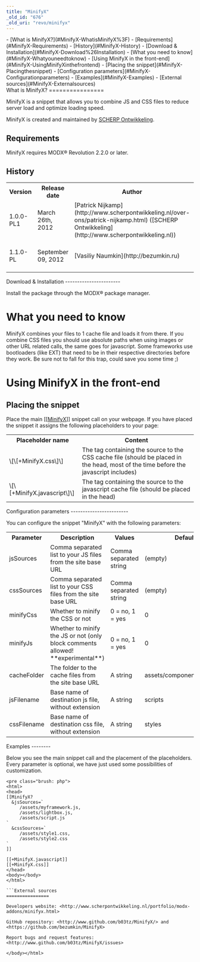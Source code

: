 ```yaml
---
title: "MinifyX"
_old_id: "676"
_old_uri: "revo/minifyx"
---
```


<div>- [What is MinifyX?](#MinifyX-WhatisMinifyX%3F)
  - [Requirements](#MinifyX-Requirements)
  - [History](#MinifyX-History)
  - [Download & Installation](#MinifyX-Download%26Installation)
- [What you need to know](#MinifyX-Whatyouneedtoknow)
- [Using MinifyX in the front-end](#MinifyX-UsingMinifyXinthefrontend)
  - [Placing the snippet](#MinifyX-Placingthesnippet)
  - [Configuration parameters](#MinifyX-Configurationparameters)
  - [Examples](#MinifyX-Examples)
- [External sources](#MinifyX-Externalsources)

</div>What is MinifyX?
================

MinifyX is a snippet that allows you to combine JS and CSS files to reduce server load and optimize loading speed.

MinifyX is created and maintained by [SCHERP Ontwikkeling](http://www.scherpontwikkeling.nl).

Requirements
------------

MinifyX requires MODX® Revolution 2.2.0 or later.

History
-------

<table><tbody><tr><th>Version</th><th>Release date</th><th>Author</th><th>Changes</th></tr><tr><td>1.0.0-PL1</td><td>March 26th, 2012</td><td>[Patrick Nijkamp](http://www.scherpontwikkeling.nl/over-ons/patrick-nijkamp.html) ([SCHERP Ontwikkeling](http://www.scherpontwikkeling.nl))</td><td>Initial release.</td></tr><tr><td>1.1.0-PL</td><td>September 09, 2012</td><td>[Vasiliy Naumkin](http://bezumkin.ru)</td><td>Improved minifiers and code refactor</td></tr></tbody></table>Download & Installation
-----------------------

Install the package through the MODX® package manager.

What you need to know
=====================

MinifyX combines your files to 1 cache file and loads it from there. If you combine CSS files you should use absolute paths when using images or other URL related calls, the same goes for javascript. Some frameworks use bootloaders (like EXT) that need to be in their respective directories before they work. Be sure not to fall for this trap, could save you some time ;)

Using MinifyX in the front-end
==============================

Placing the snippet
-------------------

Place the main \[\[[MinifyX](/extras/revo/minifyx "MinifyX")\]\] snippet call on your webpage. If you have placed the snippet it assigns the following placeholders to your page:

<table><tbody><tr><th>Placeholder name</th><th>Content</th></tr><tr><td>\[\[+MinifyX.css\]\]</td><td>The tag containing the source to the CSS cache file (should be placed in the head, most of the time before the javascript includes)</td></tr><tr><td>\[\[+MinifyX.javascript\]\]</td><td>The tag containing the source to the javascript cache file (should be placed in the head)</td></tr></tbody></table>Configuration parameters
------------------------

You can configure the snippet "MinifyX" with the following parameters:

<table><tbody><tr><th>Parameter</th><th>Description</th><th>Values</th><th>Default Value</th><th>Required</th></tr><tr><td>jsSources</td><td>Comma separated list to your JS files from the site base URL   
</td><td>Comma separated string</td><td>(empty)</td><td>no</td></tr><tr><td>cssSources</td><td>Comma separated list to your CSS files from the site base URL   
</td><td>Comma separated string</td><td>(empty)   
</td><td>no   
</td></tr><tr><td>minifyCss</td><td>Whether to minify the CSS or not   
</td><td>0 = no, 1 = yes   
</td><td>0</td><td>no   
</td></tr><tr><td>minifyJs</td><td>Whether to minify the JS or not   
(only block comments allowed! **experimental**)</td><td>0 = no, 1 = yes   
</td><td>0</td><td>no   
</td></tr><tr><td>cacheFolder   
</td><td>The folder to the cache files from the site base URL   
</td><td>A string</td><td>assets/components/minifyx/cache/</td><td>no   
</td></tr><tr><td>jsFilename   
</td><td>Base name of destination js file, without extension   
</td><td>A string</td><td>scripts</td><td> </td></tr><tr><td>cssFilename</td><td>Base name of destination css file, without extension   
</td><td>A string</td><td>styles</td><td> </td></tr></tbody></table>Examples
--------

Below you see the main snippet call and the placement of the placeholders. Every parameter is optional, we have just used some possibilities of customization.

```
<pre class="brush: php">
<html>
<head>
[[MinifyX?
  &jsSources=`
     /assets/myframework.js,
     /assets/lightbox.js,
     /assets/script.js
`
  &cssSources=`
     /assets/style1.css,
     /assets/style2.css
`
]]

[[+MinifyX.javascript]]
[[+MinifyX.css]]
</head>
<body></body>
</html>

```External sources
================

Developers website: <http://www.scherpontwikkeling.nl/portfolio/modx-addons/minifyx.html>

GitHub repository: <http://www.github.com/b03tz/MinifyX/> and <https://github.com/bezumkin/MinifyX>

Report bugs and request features: <http://www.github.com/b03tz/MinifyX/issues>

</body></html>